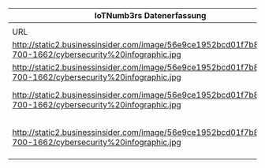 |IoTNumb3rs Datenerfassung|||||||||||
| ---- | ---- | ---- | ---- | ---- | ---- | ---- | ---- | ---- | ---- | ---- |
||||||||||||
|URL|home_url|filename|device_class|device_count|market_class|market_volume|prognosis_year|publication_year|authorship_class|Dropbox folder|
|http://static2.businessinsider.com/image/56e9ce1952bcd01f7b8b6a15-700-1662/cybersecurity%20infographic.jpg|https://peopledriven.co/cybersecurity-important-infographic/|file5_cybersecurity20infographic.jpg|||invest.(cybersecurity)|6.65E+11|between 2015-2020|2017|company|JinlinHolic/20181118-0000|
|http://static2.businessinsider.com/image/56e9ce1952bcd01f7b8b6a15-700-1662/cybersecurity%20infographic.jpg|https://peopledriven.co/cybersecurity-important-infographic/|file5_cybersecurity20infographic.jpg|||invest.(securing PCs)|3.86E+11|between 2015-2020|2017|company||
|http://static2.businessinsider.com/image/56e9ce1952bcd01f7b8b6a15-700-1662/cybersecurity%20infographic.jpg|https://peopledriven.co/cybersecurity-important-infographic/|file5_cybersecurity20infographic.jpg|||invest.(securing iot devices)|1.72E+11|between 2015-2020|2017|company||
|http://static2.businessinsider.com/image/56e9ce1952bcd01f7b8b6a15-700-1662/cybersecurity%20infographic.jpg|https://peopledriven.co/cybersecurity-important-infographic/|file5_cybersecurity20infographic.jpg|||invest.(securing mobile devices)|1.13E+11|between 2015-2020|2017|company||
